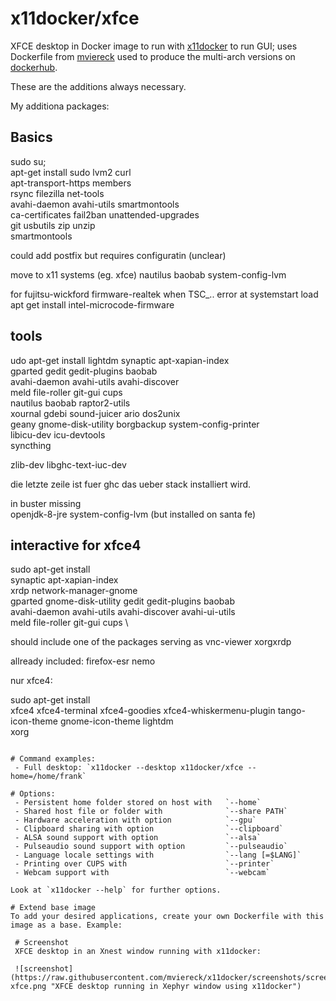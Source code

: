 # x11docker/xfce

XFCE desktop in Docker image to run with [x11docker](https://github.com/mviereck/x11docker) to run GUI; uses Dockerfile from [mviereck](https://github.com/mviereck/dockerfile-x11docker-xfce) used to produce the multi-arch versions on [dockerhub](https://hub.docker.com/repository/docker/andrewufrank/xfce).
 
These are the additions always necessary. 

My additiona packages:

## Basics
sudo su; \
apt-get install sudo lvm2  curl \
apt-transport-https members \
rsync  filezilla net-tools \
avahi-daemon avahi-utils smartmontools \
ca-certificates fail2ban unattended-upgrades \
git usbutils  zip unzip \
 smartmontools

could add  postfix but requires configuratin (unclear)

move to x11 systems (eg. xfce)
nautilus baobab  system-config-lvm

for fujitsu-wickford firmware-realtek
when TSC_.. error at systemstart load apt get install intel-microcode-firmware

## tools
udo apt-get install lightdm synaptic apt-xapian-index \
gparted gedit gedit-plugins  baobab \
avahi-daemon avahi-utils avahi-discover \
meld file-roller git-gui cups \
nautilus baobab   raptor2-utils \
xournal gdebi sound-juicer ario dos2unix \
geany gnome-disk-utility borgbackup system-config-printer \
libicu-dev icu-devtools \
syncthing


zlib-dev libghc-text-iuc-dev

die letzte zeile ist fuer ghc das ueber stack installiert wird.

in buster missing   
openjdk-8-jre 
system-config-lvm (but installed on santa fe)

## interactive for xfce4
sudo apt-get install \
synaptic apt-xapian-index \
xrdp network-manager-gnome \
gparted  gnome-disk-utility gedit gedit-plugins    baobab \
avahi-daemon avahi-utils avahi-discover avahi-ui-utils \
meld file-roller git-gui cups \

should include one of  the packages serving as vnc-viewer xorgxrdp

allready included: firefox-esr nemo


nur xfce4: 

sudo apt-get install \
xfce4 xfce4-terminal xfce4-goodies xfce4-whiskermenu-plugin tango-icon-theme gnome-icon-theme  lightdm \
xorg  


```

# Command examples: 
 - Full desktop: `x11docker --desktop x11docker/xfce --home=/home/frank`

# Options:
 - Persistent home folder stored on host with   `--home`
 - Shared host file or folder with              `--share PATH`
 - Hardware acceleration with option            `--gpu`
 - Clipboard sharing with option                `--clipboard`
 - ALSA sound support with option               `--alsa`
 - Pulseaudio sound support with option         `--pulseaudio`
 - Language locale settings with                `--lang [=$LANG]`
 - Printing over CUPS with                      `--printer`
 - Webcam support with                          `--webcam`

Look at `x11docker --help` for further options.

# Extend base image
To add your desired applications, create your own Dockerfile with this image as a base. Example:

 # Screenshot
 XFCE desktop in an Xnest window running with x11docker:
 
 ![screenshot](https://raw.githubusercontent.com/mviereck/x11docker/screenshots/screenshot-xfce.png "XFCE desktop running in Xephyr window using x11docker")
 


